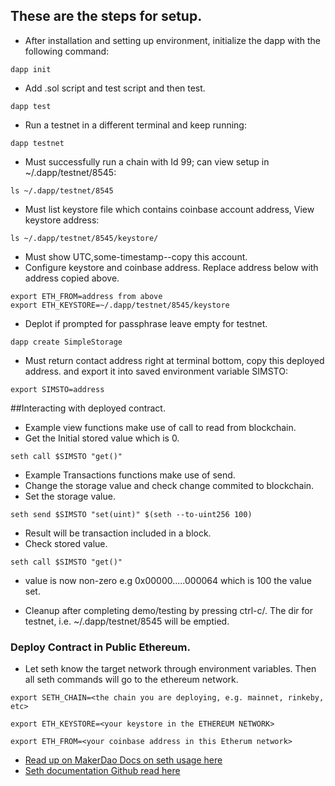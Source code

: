 ## These are the steps for setup.

- After installation and setting up environment, initialize the dapp with the following command:
```shell
dapp init
```
- Add .sol script and test script and then test. 
```shell
dapp test
```
- Run a testnet in a different terminal and keep running:
```shell
dapp testnet
```
- Must successfully run a chain with Id 99; can view setup in ~/.dapp/testnet/8545:
```shell
ls ~/.dapp/testnet/8545
```
- Must list keystore file which contains coinbase account address, View keystore address:
```shell
ls ~/.dapp/testnet/8545/keystore/
```
- Must show UTC,some-timestamp--copy this account.
- Configure keystore and coinbase address. Replace address below with address copied above.
```shell
export ETH_FROM=address from above
export ETH_KEYSTORE=~/.dapp/testnet/8545/keystore
```
- Deplot if prompted for passphrase leave empty for testnet.
```shell
dapp create SimpleStorage
```
- Must return contact address right at terminal bottom, copy this deployed address. and export it into saved environment variable SIMSTO:
```shell
export SIMSTO=address
```
##Interacting with deployed contract.
- Example view functions make use of call to read from blockchain.
- Get the Initial stored value which is 0.
```shell
seth call $SIMSTO "get()"
```
- Example Transactions functions make use of send.
- Change the storage value and check change commited to blockchain. 
- Set the storage value.
```shell
seth send $SIMSTO "set(uint)" $(seth --to-uint256 100)
```
- Result will be transaction included in a block.
- Check stored value.
```shell
seth call $SIMSTO "get()"
```
- value is now non-zero e.g 0x00000.....000064 which is 100 the value set.

- Cleanup after completing demo/testing by pressing ctrl-c/. The dir for testnet, i.e. ~/.dapp/testnet/8545 will be emptied.

### Deploy Contract in Public Ethereum.

- Let seth know the target network through environment variables. Then all seth commands will go to the ethereum network.

```shell
export SETH_CHAIN=<the chain you are deploying, e.g. mainnet, rinkeby, etc>

export ETH_KEYSTORE=<your keystore in the ETHEREUM NETWORK>

export ETH_FROM=<your coinbase address in this Etherum network>
```

- [Read up on MakerDao Docs on seth usage here](https://docs.makerdao.com/clis/seth)
- [Seth documentation Github read here](https://github.com/dapphub/dapptools/blob/master/src/seth/README.md)